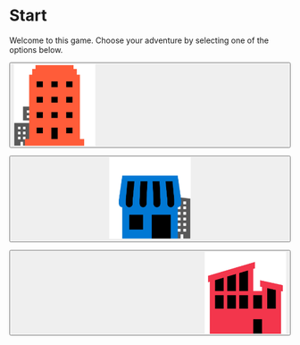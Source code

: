 <style>
.row::after{
    content: "";
    clear: both;
    display: table;
}

.container {
  position: relative;
  width: 33.3%;
  max-width: 400px;
}

.container img {
  width: 100%;
  height: auto;
}

.container .btn {
  position: absolute;
  top: 110%;
  left: 50%;
  transform: translate(-50%, -50%);
  -ms-transform: translate(-50%, -50%);
  background-color: black;
  color: white;
  font-size: 16px;
  padding: 16px 30px;
  border: none;
  cursor: pointer;
  border-radius: 5px;
  text-align: center;
}

.container .btn:hover {
  background-color: white;
  color: black;
}
</style>

# Start

Welcome to this game. Choose your adventure by selecting one of the options below.

<button class="btn"><img src="./media/hotel-icon.jpg" alt="Hotel" style="width:30%;float:left"></button>

<button class="btn"><img src="./media/supermarket-icon.jpg" alt="Supermarket" style="width:30%"></button>

<button class="btn"><img src="./media/hospital-icon.jpg" alt="Health care" style="width:30%;float:right"></button>

